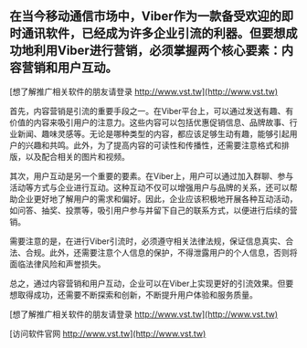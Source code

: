 ## **在当今移动通信市场中，Viber作为一款备受欢迎的即时通讯软件，已经成为许多企业引流的利器。但要想成功地利用Viber进行营销，必须掌握两个核心要素：内容营销和用户互动。**

[想了解推广相关软件的朋友请登录 http://www.vst.tw](http://www.vst.tw)

首先，内容营销是引流的重要手段之一。在Viber平台上，可以通过发送有趣、有价值的内容来吸引用户的注意力。这些内容可以包括优惠促销信息、品牌故事、行业新闻、趣味灵感等。无论是哪种类型的内容，都应该足够生动有趣，能够引起用户的兴趣和共鸣。此外，为了提高内容的可读性和传播性，还需要注意格式和排版，以及配合相关的图片和视频。

其次，用户互动是另一个重要的要素。在Viber上，用户可以通过加入群聊、参与活动等方式与企业进行互动。这种互动不仅可以增强用户与品牌的关系，还可以帮助企业更好地了解用户的需求和偏好。因此，企业应该积极地开展各种互动活动，如问答、抽奖、投票等，吸引用户参与并留下自己的联系方式，以便进行后续的营销。

需要注意的是，在进行Viber引流时，必须遵守相关法律法规，保证信息真实、合法、合规。此外，还需要注意个人信息的保护，不得泄露用户的个人信息，否则将面临法律风险和声誉损失。

总之，通过内容营销和用户互动，企业可以在Viber上实现更好的引流效果。但要想取得成功，还需要不断探索和创新，不断提升用户体验和服务质量。

[想了解推广相关软件的朋友请登录 http://www.vst.tw](http://www.vst.tw)


[访问软件官网 http://www.vst.tw](http://www.vst.tw)

